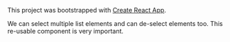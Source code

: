 This project was bootstrapped with [Create React App](https://github.com/facebook/create-react-app).

We can select multiple list elements and can de-select elements too.
This re-usable component is very important.
